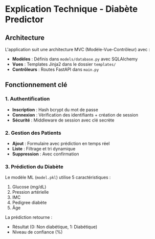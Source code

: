 # Explication Technique - Diabète Predictor

## Architecture

L'application suit une architecture MVC (Modèle-Vue-Contrôleur) avec :

- **Modèles** : Définis dans `models/database.py` avec SQLAlchemy
- **Vues** : Templates Jinja2 dans le dossier `templates/`
- **Contrôleurs** : Routes FastAPI dans `main.py`

## Fonctionnement clé

### 1. Authentification

- **Inscription** : Hash bcrypt du mot de passe
- **Connexion** : Vérification des identifiants + création de session
- **Sécurité** : Middleware de session avec clé secrète

### 2. Gestion des Patients

- **Ajout** : Formulaire avec prédiction en temps réel
- **Liste** : Filtrage et tri dynamique
- **Suppression** : Avec confirmation

### 3. Prédiction du Diabète

Le modèle ML (`model.pkl`) utilise 5 caractéristiques :
1. Glucose (mg/dL)
2. Pression artérielle
3. IMC
4. Pedigree diabète
5. Âge

La prédiction retourne :
- Résultat (0: Non diabétique, 1: Diabétique)
- Niveau de confiance (%)